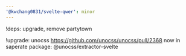 ```yaml
---
'@kwchang0831/svelte-qwer': minor
---
```


!deps: upgrade, remove partytown

!upgrade: unocss
https://github.com/unocss/unocss/pull/2368
now in saperate package: @unocss/extractor-svelte

